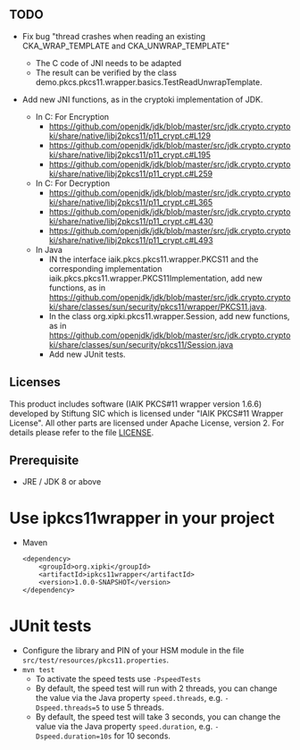 ## TODO
- Fix bug "thread crashes when reading an existing CKA_WRAP_TEMPLATE and CKA_UNWRAP_TEMPLATE"
  - The C code of JNI needs to be adapted
  - The result can be verified by the class demo.pkcs.pkcs11.wrapper.basics.TestReadUnwrapTemplate.

- Add new JNI functions, as in the cryptoki implementation of JDK.
  - In C: For Encryption
    - https://github.com/openjdk/jdk/blob/master/src/jdk.crypto.cryptoki/share/native/libj2pkcs11/p11_crypt.c#L129
    - https://github.com/openjdk/jdk/blob/master/src/jdk.crypto.cryptoki/share/native/libj2pkcs11/p11_crypt.c#L195
    - https://github.com/openjdk/jdk/blob/master/src/jdk.crypto.cryptoki/share/native/libj2pkcs11/p11_crypt.c#L259
  - In C: For Decryption
    - https://github.com/openjdk/jdk/blob/master/src/jdk.crypto.cryptoki/share/native/libj2pkcs11/p11_crypt.c#L365
    - https://github.com/openjdk/jdk/blob/master/src/jdk.crypto.cryptoki/share/native/libj2pkcs11/p11_crypt.c#L430
    - https://github.com/openjdk/jdk/blob/master/src/jdk.crypto.cryptoki/share/native/libj2pkcs11/p11_crypt.c#L493
  - In Java
    - IN the interface iaik.pkcs.pkcs11.wrapper.PKCS11 and the corresponding implementation 
      iaik.pkcs.pkcs11.wrapper.PKCS11Implementation, add new functions, as in 
      https://github.com/openjdk/jdk/blob/master/src/jdk.crypto.cryptoki/share/classes/sun/security/pkcs11/wrapper/PKCS11.java.
    - In the class org.xipki.pkcs11.wrapper.Session, add new functions, as in 
      https://github.com/openjdk/jdk/blob/master/src/jdk.crypto.cryptoki/share/classes/sun/security/pkcs11/Session.java
    - Add new JUnit tests.

## Licenses
This product includes software (IAIK PKCS#11 wrapper version 1.6.6) 
developed by Stiftung SIC which is licensed under "IAIK PKCS#11 Wrapper License".
All other parts are licensed under Apache License, version 2.
For details please refer to the file [LICENSE](LICENSE).

## Prerequisite
- JRE / JDK 8 or above

Use ipkcs11wrapper in your project
=====
- Maven  
  ```
  <dependency>
      <groupId>org.xipki</groupId>
      <artifactId>ipkcs11wrapper</artifactId>
      <version>1.0.0-SNAPSHOT</version>
  </dependency>
  ```

JUnit tests
=====
- Configure the library and PIN of your HSM module in the file `src/test/resources/pkcs11.properties`.
- `mvn test`  
   - To activate the speed tests use `-PspeedTests`
   - By default, the speed test will run with 2 threads, you can change the
     value via the Java property `speed.threads`, e.g.
    `-Dspeed.threads=5` to use 5 threads.
   - By default, the speed test will take 3 seconds, you can change the
     value via the Java property `speed.duration`, e.g.
    `-Dspeed.duration=10s` for 10 seconds.

